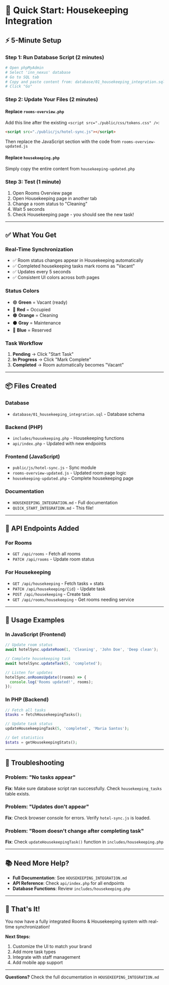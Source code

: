 # 🚀 Quick Start: Housekeeping Integration

## ⚡ 5-Minute Setup

### Step 1: Run Database Script (2 minutes)
```bash
# Open phpMyAdmin
# Select 'inn_nexus' database
# Go to SQL tab
# Copy and paste content from: database/01_housekeeping_integration.sql
# Click "Go"
```

### Step 2: Update Your Files (2 minutes)

#### Replace `rooms-overview.php`
Add this line after the existing `<script src="./public/css/tokens.css" />`:
```html
<script src="./public/js/hotel-sync.js"></script>
```

Then replace the JavaScript section with the code from `rooms-overview-updated.js`

#### Replace `housekeeping.php`
Simply copy the entire content from `housekeeping-updated.php`

### Step 3: Test (1 minute)
1. Open Rooms Overview page
2. Open Housekeeping page in another tab
3. Change a room status to "Cleaning"
4. Wait 5 seconds
5. Check Housekeeping page - you should see the new task!

---

## ✅ What You Get

### Real-Time Synchronization
- ✅ Room status changes appear in Housekeeping automatically
- ✅ Completed housekeeping tasks mark rooms as "Vacant"  
- ✅ Updates every 5 seconds
- ✅ Consistent UI colors across both pages

### Status Colors
- 🟢 **Green** = Vacant (ready)
- 🔴 **Red** = Occupied
- 🟠 **Orange** = Cleaning
- ⚫ **Gray** = Maintenance
- 🔵 **Blue** = Reserved

### Task Workflow
1. **Pending** → Click "Start Task"
2. **In Progress** → Click "Mark Complete"
3. **Completed** → Room automatically becomes "Vacant"

---

## 📦 Files Created

### Database
- `database/01_housekeeping_integration.sql` - Database schema

### Backend (PHP)
- `includes/housekeeping.php` - Housekeeping functions
- `api/index.php` - Updated with new endpoints

### Frontend (JavaScript)
- `public/js/hotel-sync.js` - Sync module
- `rooms-overview-updated.js` - Updated room page logic
- `housekeeping-updated.php` - Complete housekeeping page

### Documentation
- `HOUSEKEEPING_INTEGRATION.md` - Full documentation
- `QUICK_START_INTEGRATION.md` - This file!

---

## 🔌 API Endpoints Added

### For Rooms
- `GET /api/rooms` - Fetch all rooms
- `PATCH /api/rooms` - Update room status

### For Housekeeping
- `GET /api/housekeeping` - Fetch tasks + stats
- `PATCH /api/housekeeping/{id}` - Update task
- `POST /api/housekeeping` - Create task
- `GET /api/rooms/housekeeping` - Get rooms needing service

---

## 🎯 Usage Examples

### In JavaScript (Frontend)
```javascript
// Update room status
await hotelSync.updateRoom(1, 'Cleaning', 'John Doe', 'Deep clean');

// Complete housekeeping task
await hotelSync.updateTask(5, 'completed');

// Listen for updates
hotelSync.onRoomsUpdate((rooms) => {
  console.log('Rooms updated!', rooms);
});
```

### In PHP (Backend)
```php
// Fetch all tasks
$tasks = fetchHousekeepingTasks();

// Update task status
updateHousekeepingTask(5, 'completed', 'Maria Santos');

// Get statistics
$stats = getHousekeepingStats();
```

---

## 🐛 Troubleshooting

### Problem: "No tasks appear"
**Fix**: Make sure database script ran successfully. Check `housekeeping_tasks` table exists.

### Problem: "Updates don't appear"
**Fix**: Check browser console for errors. Verify `hotel-sync.js` is loaded.

### Problem: "Room doesn't change after completing task"
**Fix**: Check `updateHousekeepingTask()` function in `includes/housekeeping.php`

---

## 📚 Need More Help?

- **Full Documentation**: See `HOUSEKEEPING_INTEGRATION.md`
- **API Reference**: Check `api/index.php` for all endpoints
- **Database Functions**: Review `includes/housekeeping.php`

---

## 🎉 That's It!

You now have a fully integrated Rooms & Housekeeping system with real-time synchronization!

**Next Steps:**
1. Customize the UI to match your brand
2. Add more task types
3. Integrate with staff management
4. Add mobile app support

---

**Questions?** Check the full documentation in `HOUSEKEEPING_INTEGRATION.md`


